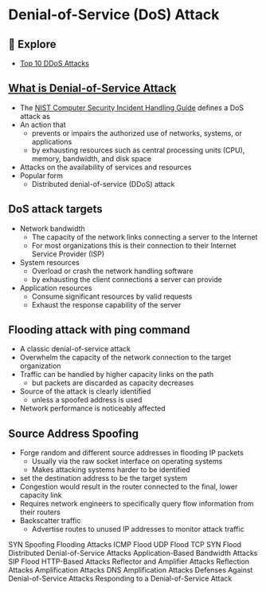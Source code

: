 # Denial-of-Service (DoS) Attack

🔭 Explore
---
- [Top 10 DDoS Attacks](https://socradar.io/top-10-ddos-attacks/)


[What is Denial-of-Service Attack](https://en.wikipedia.org/wiki/Denial-of-service_attack)
---
- The [NIST Computer Security Incident Handling Guide](https://csrc.nist.gov/pubs/sp/800/61/r2/final) defines a DoS  attack as
- An action that 
  - prevents or impairs the authorized use of networks, systems, or applications 
  - by exhausting resources such as central processing units (CPU), memory, bandwidth, and disk space
- Attacks on the availability of services and resources
- Popular form
  - Distributed denial-of-service (DDoS) attack


DoS attack targets
---
- Network bandwidth
  - The capacity of the network links connecting a server to the Internet
  - For most organizations this is their connection to their Internet Service Provider (ISP)
- System resources
  - Overload or crash the network handling software
  - by exhausting the client connections a server can provide
- Application resources
  -  Consume significant resources by valid requests 
  -  Exhaust the response capability of the server 


Flooding attack with ping command
---
- A classic denial-of-service attack
- Overwhelm the capacity of the network connection to the target organization
- Traffic can be handled by higher capacity links on the path
  - but packets are discarded as capacity decreases
- Source of the attack is clearly identified 
  - unless a spoofed address is used
- Network performance is noticeably affected


Source Address Spoofing
---
- Forge random and different source addresses in flooding IP packets
  - Usually via the raw socket interface on operating systems
  - Makes attacking systems harder to be identified
- set the destination address to be the target system  
- Congestion would result in the router connected to the final, lower capacity link
- Requires network engineers to specifically query flow information from their routers
- Backscatter traffic
  - Advertise routes to unused IP addresses to monitor attack traffic


SYN Spoofing
Flooding Attacks
ICMP Flood
UDP Flood
TCP SYN Flood
Distributed Denial-of-Service Attacks
Application-Based Bandwidth Attacks
SIP Flood
HTTP-Based Attacks
Reflector and Amplifier Attacks
Reflection Attacks
Amplification Attacks
DNS Amplification Attacks
Defenses Against Denial-of-Service Attacks
Responding to a Denial-of-Service Attack